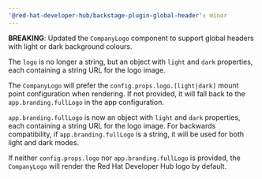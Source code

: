 ```yaml
---
'@red-hat-developer-hub/backstage-plugin-global-header': minor
---
```


**BREAKING**: Updated the `CompanyLogo` component to support global headers with light or dark background colours.

The `logo` is no longer a string, but an object with `light` and `dark` properties, each containing a string URL for the logo image.

The `CompanyLogo` will prefer the `config.props.logo.[light|dark]` mount point configuration when rendering. If not provided, it will fall back to the `app.branding.fullLogo` in the app configuration.

`app.branding.fullLogo` is now an object with `light` and `dark` properties, each containing a string URL for the logo image. For backwards compatibility, if `app.branding.fullLogo` is a string, it will be used for both light and dark modes.

If neither `config.props.logo` nor `app.branding.fullLogo` is provided, the `CompanyLogo` will render the Red Hat Developer Hub logo by default.
